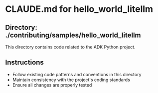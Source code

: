 # CLAUDE.md for hello_world_litellm

## Directory: ./contributing/samples/hello_world_litellm

This directory contains code related to the ADK Python project.

## Instructions
- Follow existing code patterns and conventions in this directory
- Maintain consistency with the project's coding standards
- Ensure all changes are properly tested
